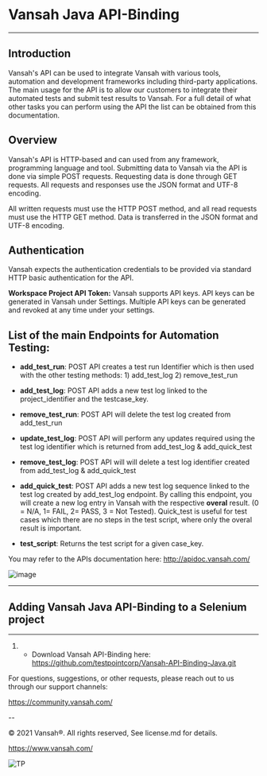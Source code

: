 # Vansah Java API-Binding
---------
## Introduction

Vansah's API can be used to integrate Vansah with various tools, automation and development frameworks including third-party applications. The main usage for the API is to allow our customers to integrate their automated tests and submit test results to Vansah. For a full detail of what other tasks you can perform using the API the list can be obtained from this documentation.



## Overview
Vansah's API is HTTP-based and can used from any framework, programming language and tool. Submitting data to Vansah via the API is done via simple POST requests. Requesting data is done through GET requests. All requests and responses use the JSON format and UTF-8 encoding.

All written requests must use the HTTP POST method, and all read requests must use the HTTP GET method. Data is transferred in the JSON format and UTF-8 encoding.



## Authentication
Vansah expects the authentication credentials to be provided via standard HTTP basic authentication for the API. 

**Workspace Project API Token:** Vansah supports API keys. API keys can be generated in Vansah under Settings. Multiple API keys can be generated and revoked at any time under your settings.




## List of the main Endpoints for Automation Testing:

- **add_test_run**: POST API creates a test run Identifier which is then used with the other testing methods: 1) add_test_log 2) remove_test_run

- **add_test_log**: POST API adds a new test log linked to the project_identifier and the testcase_key. 

- **remove_test_run**: POST API will delete the test log created from add_test_run

- **update_test_log**: POST API will perform any updates required using the test log identifier which is returned from add_test_log & add_quick_test

- **remove_test_log**: POST API will will delete a test log identifier created from add_test_log & add_quick_test

- **add_quick_test**: POST API adds a new test log sequence linked to the test log created by add_test_log endpoint. By calling this endpoint, you will create a new log entry in Vansah with the respective **overal** result. (0 = N/A, 1= FAIL, 2= PASS, 3 = Not Tested). Quick_test is useful for test cases which there are no steps in the test script, where only the overal result is important. 

- **test_script**: Returns the test script for a given case_key. 


You may refer to the APIs documentation here: http://apidoc.vansah.com/


![image](https://user-images.githubusercontent.com/30623282/112987724-c3c90400-91ae-11eb-9274-6a6f3dd25186.png)



------------
## Adding Vansah Java API-Binding to a Selenium project
--------

1) - Download Vansah API-Binding here: https://github.com/testpointcorp/Vansah-API-Binding-Java.git


For questions, suggestions, or other requests, please reach out to us through our support channels:

https://community.vansah.com/

-- 

© 2021 Vansah®. All rights reserved, See license.md for details.

https://www.vansah.com/

![TP](https://user-images.githubusercontent.com/30623282/112829492-f0145000-90dc-11eb-902d-7d1b4a3d0e22.png)
